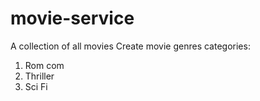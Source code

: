 # movie-service


A collection of all movies
Create movie genres categories:
1. Rom com
2. Thriller
3. Sci Fi
